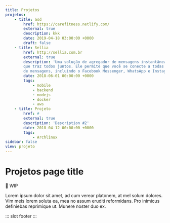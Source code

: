 ```yaml
--- 
title: Projetos
projetos:	
    - title: asd	
        href: https://carefitness.netlify.com/	
        external: true	
        description: kkk
        date: 2019-04-18 03:00:00 +0000	
        draft: false
    - title: Sellia	
        href: http://sellia.com.br
        external: true	
        description: 'Uma solução de agregador de mensagens instantâneas. - Um aplicativo	
        que traz todos juntos. Ele permite que você se conecte a todas as plataformas	
        de mensagens, incluindo o Facebook Messenger, WhatsApp e Instagram.'	
        date: 2018-06-01 00:00:00 +0000	
        tags:	
            - mobile	
            - backend	
            - nodejs	
            - docker	
            - aws
    - title: Projeto	
        href: #
        external: true
        description: 'Description #2'	
        date: 2018-04-12 00:00:00 +0000	
        tags:	
            - Archlinux		
sidebar: false	
view: projeto
---
```

# Projetos page title

🚧 WIP

Lorem ipsum dolor sit amet, ad cum verear platonem, at mel solum dolores. Vim meis lorem soluta ea, mea no assum eruditi reformidans. Pro inimicus definiebas reprimique ut. Munere noster duo ex.

::: slot footer
<BaseProjeto/>
:::